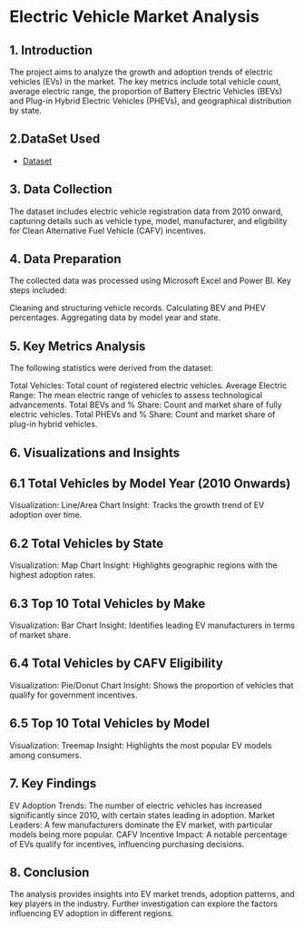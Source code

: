 # Electric Vehicle Market Analysis
## 1. Introduction
The project aims to analyze the growth and adoption trends of electric vehicles (EVs) in the market. The key metrics include total vehicle count, average electric range, the proportion of Battery Electric Vehicles (BEVs) and Plug-in Hybrid Electric Vehicles (PHEVs), and geographical distribution by state.
## 2.DataSet Used
- <a href="https://github.com/PrudviMadhala/Electric-Vehicle-Analysis/blob/main/Electric_Vehicle_Population_Data.zip">Dataset</a>
## 3. Data Collection
The dataset includes electric vehicle registration data from 2010 onward, capturing details such as vehicle type, model, manufacturer, and eligibility for Clean Alternative Fuel Vehicle (CAFV) incentives.
## 4. Data Preparation
The collected data was processed using Microsoft Excel and Power BI. Key steps included:

Cleaning and structuring vehicle records.
Calculating BEV and PHEV percentages.
Aggregating data by model year and state.
## 5. Key Metrics Analysis
The following statistics were derived from the dataset:

Total Vehicles: Total count of registered electric vehicles.
Average Electric Range: The mean electric range of vehicles to assess technological advancements.
Total BEVs and % Share: Count and market share of fully electric vehicles.
Total PHEVs and % Share: Count and market share of plug-in hybrid vehicles.
## 6. Visualizations and Insights
## 6.1 Total Vehicles by Model Year (2010 Onwards)
Visualization: Line/Area Chart
Insight: Tracks the growth trend of EV adoption over time.
## 6.2 Total Vehicles by State
Visualization: Map Chart
Insight: Highlights geographic regions with the highest adoption rates.
## 6.3 Top 10 Total Vehicles by Make
Visualization: Bar Chart
Insight: Identifies leading EV manufacturers in terms of market share.
## 6.4 Total Vehicles by CAFV Eligibility
Visualization: Pie/Donut Chart
Insight: Shows the proportion of vehicles that qualify for government incentives.
## 6.5 Top 10 Total Vehicles by Model
Visualization: Treemap
Insight: Highlights the most popular EV models among consumers.
## 7. Key Findings
EV Adoption Trends: The number of electric vehicles has increased significantly since 2010, with certain states leading in adoption.
Market Leaders: A few manufacturers dominate the EV market, with particular models being more popular.
CAFV Incentive Impact: A notable percentage of EVs qualify for incentives, influencing purchasing decisions.
## 8. Conclusion

The analysis provides insights into EV market trends, adoption patterns, and key players in the industry. Further investigation can explore the factors influencing EV adoption in different regions.

